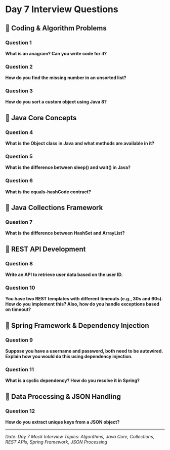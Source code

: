 # Day 7 Interview Questions

## 🔹 Coding & Algorithm Problems

### Question 1

**What is an anagram? Can you write code for it?**

### Question 2

**How do you find the missing number in an unsorted list?**

### Question 3

**How do you sort a custom object using Java 8?**

## 🔹 Java Core Concepts

### Question 4

**What is the Object class in Java and what methods are available in it?**

### Question 5

**What is the difference between sleep() and wait() in Java?**

### Question 6

**What is the equals-hashCode contract?**

## 🔹 Java Collections Framework

### Question 7

**What is the difference between HashSet and ArrayList?**

## 🔹 REST API Development

### Question 8

**Write an API to retrieve user data based on the user ID.**

### Question 10

**You have two REST templates with different timeouts (e.g., 30s and 60s). How do you implement this? Also, how do you handle exceptions based on timeout?**

## 🔹 Spring Framework & Dependency Injection

### Question 9

**Suppose you have a username and password, both need to be autowired. Explain how you would do this using dependency injection.**

### Question 11

**What is a cyclic dependency? How do you resolve it in Spring?**

## 🔹 Data Processing & JSON Handling

### Question 12

**How do you extract unique keys from a JSON object?**

---

*Date: Day 7 Mock Interview*
*Topics: Algorithms, Java Core, Collections, REST APIs, Spring Framework, JSON Processing*